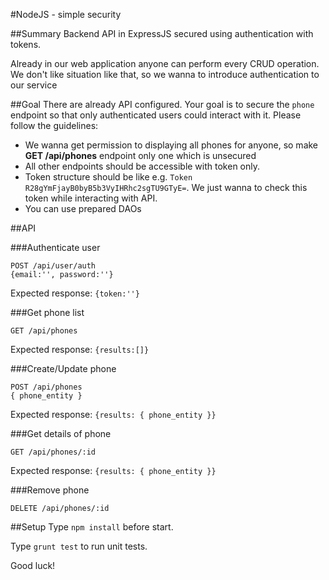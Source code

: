 #NodeJS - simple security

##Summary
Backend API in ExpressJS secured using authentication with tokens.

Already in our web application anyone can perform every CRUD operation. We don't like situation like that, so we wanna to introduce authentication to our service

##Goal
There are already API configured. Your goal is to secure the `phone` endpoint so that only authenticated users could interact with it.
Please follow the guidelines:

- We wanna get permission to displaying all phones for anyone, so make **GET /api/phones** endpoint only one which is unsecured
- All other endpoints should be accessible with token only.
- Token structure should be like e.g. `Token R28gYmFjayB0byB5b3VyIHRhc2sgTU9GTyE=`. We just wanna to check this token while interacting with API.
- You can use prepared DAOs


##API

###Authenticate user
```
POST /api/user/auth
{email:'', password:''}
```

Expected response: `{token:''}`

###Get phone list
```
GET /api/phones
```

Expected response: `{results:[]}`

###Create/Update phone
```
POST /api/phones
{ phone_entity }
```

Expected response: `{results: { phone_entity }}`

###Get details of phone
```
GET /api/phones/:id
```

Expected response: `{results: { phone_entity }}`

###Remove phone
```
DELETE /api/phones/:id
```

##Setup
Type `npm install` before start.

Type `grunt test` to run unit tests.

Good luck!
